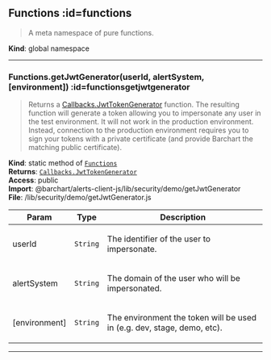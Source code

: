## Functions :id=functions
> A meta namespace of pure functions.

**Kind**: global namespace  

* * *

### Functions.getJwtGenerator(userId, alertSystem, [environment]) :id=functionsgetjwtgenerator
> Returns a [Callbacks.JwtTokenGenerator](/content/sdk/lib-security?id=callbacksjwttokengenerator) function. The resulting function will
> generate a token allowing you to impersonate any user in the test environment. It will
> not work in the production environment. Instead, connection to the production environment
> requires you to sign your tokens with a private certificate (and provide Barchart the
> matching public certificate).

**Kind**: static method of [<code>Functions</code>](#Functions)  
**Returns**: [<code>Callbacks.JwtTokenGenerator</code>](/content/sdk/lib-security?id=callbacksjwttokengenerator)  
**Access**: public  
**Import**: @barchart/alerts-client-js/lib/security/demo/getJwtGenerator  
**File**: /lib/security/demo/getJwtGenerator.js  

| Param | Type | Description |
| --- | --- | --- |
| userId | <code>String</code> | <p>The identifier of the user to impersonate.</p> |
| alertSystem | <code>String</code> | <p>The domain of the user who will be impersonated.</p> |
| [environment] | <code>String</code> | <p>The environment the token will be used in (e.g. dev, stage, demo, etc).</p> |


* * *

